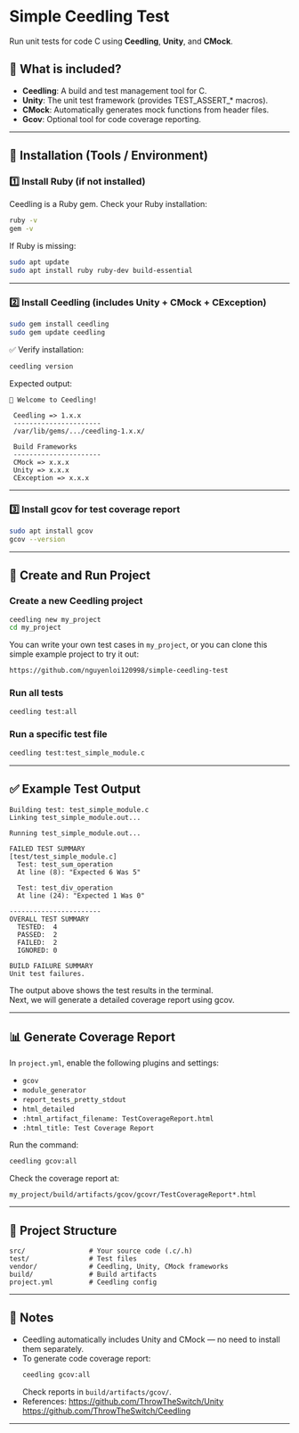 # Simple Ceedling Test

Run unit tests for code C using **Ceedling**, **Unity**, and **CMock**.

## 📌 What is included?

- **Ceedling**: A build and test management tool for C.
- **Unity**: The unit test framework (provides TEST\_ASSERT\_\* macros).
- **CMock**: Automatically generates mock functions from header files.
- **Gcov**: Optional tool for code coverage reporting.

---

## 🚀 Installation (Tools / Environment)

### 1️⃣ Install Ruby (if not installed)

Ceedling is a Ruby gem. Check your Ruby installation:

```bash
ruby -v
gem -v
```

If Ruby is missing:

```bash
sudo apt update
sudo apt install ruby ruby-dev build-essential
```

---

### 2️⃣ Install Ceedling (includes Unity + CMock + CException)

```bash
sudo gem install ceedling
sudo gem update ceedling
```

✅ Verify installation:

```bash
ceedling version
```

Expected output:

```
🌱 Welcome to Ceedling!

 Ceedling => 1.x.x
 ----------------------
 /var/lib/gems/.../ceedling-1.x.x/

 Build Frameworks
 ----------------------
 CMock => x.x.x
 Unity => x.x.x
 CException => x.x.x
```

---

### 3️⃣ Install gcov for test coverage report

```bash
sudo apt install gcov
gcov --version
```

---

## 🚀 Create and Run Project

### Create a new Ceedling project

```bash
ceedling new my_project
cd my_project
```

You can write your own test cases in `my_project`, or you can clone this simple example project to try it out:

```
https://github.com/nguyenloi120998/simple-ceedling-test
```

### Run all tests

```bash
ceedling test:all
```

### Run a specific test file

```bash
ceedling test:test_simple_module.c
```

---

## ✅ Example Test Output

```
Building test: test_simple_module.c
Linking test_simple_module.out...

Running test_simple_module.out...

FAILED TEST SUMMARY
[test/test_simple_module.c]
  Test: test_sum_operation
  At line (8): "Expected 6 Was 5"

  Test: test_div_operation
  At line (24): "Expected 1 Was 0"

-----------------------
OVERALL TEST SUMMARY
  TESTED:  4
  PASSED:  2
  FAILED:  2
  IGNORED: 0

BUILD FAILURE SUMMARY
Unit test failures.
```

The output above shows the test results in the terminal.\
Next, we will generate a detailed coverage report using gcov.

---

## 📊 Generate Coverage Report

In `project.yml`, enable the following plugins and settings:

- `gcov`
- `module_generator`
- `report_tests_pretty_stdout`
- `html_detailed`
- `:html_artifact_filename: TestCoverageReport.html`
- `:html_title: Test Coverage Report`

Run the command:

```bash
ceedling gcov:all
```

Check the coverage report at:

```
my_project/build/artifacts/gcov/gcovr/TestCoverageReport*.html
```

---

## 📂 Project Structure

```
src/                # Your source code (.c/.h)
test/               # Test files
vendor/             # Ceedling, Unity, CMock frameworks
build/              # Build artifacts
project.yml         # Ceedling config
```

---

## 🔗 Notes
- Ceedling automatically includes Unity and CMock — no need to install them separately.
- To generate code coverage report:
  ```bash
  ceedling gcov:all
  ```
  Check reports in `build/artifacts/gcov/`.
- References:
https://github.com/ThrowTheSwitch/Unity
https://github.com/ThrowTheSwitch/Ceedling

---

